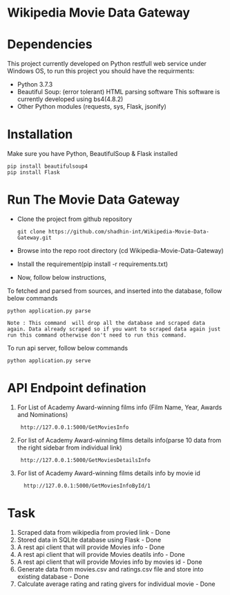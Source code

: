 # Wikipedia Movie Data Gateway
 
# Dependencies
This project currently developed  on Python restfull web service under Windows OS, to run this project you should have the requirments:

- Python 3.7.3
- Beautiful Soup: (error tolerant) HTML parsing software This software is currently developed using bs4(4.8.2) 
- Other Python modules (requests, sys, Flask, jsonify)

# Installation

Make sure you have Python, BeautifulSoup & Flask installed

    pip install beautifulsoup4
    pip install Flask    

# Run The Movie Data Gateway

- Clone the project from github repository 
    
    `git clone https://github.com/shadhin-int/Wikipedia-Movie-Data-Gateway.git`
    
- Browse into the repo root directory (cd Wikipedia-Movie-Data-Gateway)
- Install the requirement(pip install -r requirements.txt)
- Now, follow below instructions,

To fetched and parsed from sources, and inserted into the database, follow below commands

    python application.py parse
`Note : This command  will drop all the database and scraped data again. Data already scraped so if you want to scraped data again just run this command otherwise don't need to run this command.`

To run api server, follow below commands

    python application.py serve


# API Endpoint defination
    
1. For List of Academy Award-winning films info (Film Name, Year, Awards and Nominations)
    
        http://127.0.0.1:5000/GetMoviesInfo

2. For list of Academy Award-winning films details info(parse 10 data from the right sidebar from individual link)

        http://127.0.0.1:5000/GetMoviesDetailsInfo


3. For list of Academy Award-winning films details info by movie id

         http://127.0.0.1:5000/GetMoviesInfoById/1


# Task
1. Scraped data from  wikipedia from provied link - Done
2. Stored data in SQLite database using Flask - Done
3. A rest api client that will provide Movies info - Done
4. A rest api client that will provide Movies deatils  info - Done
5. A rest api client that will provide Movies info by movies id - Done
5. Generate data from movies.csv and ratings.csv file and store into existing database  - Done
6. Calculate average rating and rating givers for individual movie - Done
